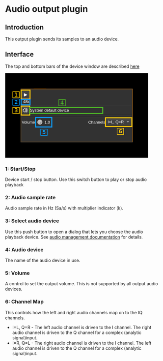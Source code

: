 <h1>Audio output plugin</h1>

<h2>Introduction</h2>

This output plugin sends its samples to an audio device.

<h2>Interface</h2>

The top and bottom bars of the device window are described [here](../../../sdrgui/device/readme.md)

![Audio output plugin GUI](../../../doc/img/AudioOutput_plugin.png)

<h3>1: Start/Stop</h3>

Device start / stop button. Use this switch button to play or stop audio playback

<h3>2: Audio sample rate</h3>

Audio sample rate in Hz (Sa/s) with multiplier indicator (k).

<h3>3: Select audio device</h3>

Use this push button to open a dialog that lets you choose the audio playback device. See [audio management documentation](../../../sdrgui/audio.md) for details.

<h3>4: Audio device</h3>

The name of the audio device in use.

<h3>5: Volume</h3>

A control to set the output volume. This is not supported by all output audio devices.

<h3>6: Channel Map</h3>

This controls how the left and right audio channels map on to the IQ channels.

* I=L, Q=R - The left audio channel is driven to the I channel. The right audio channel is driven to the Q channel for a complex (analytic signal)input.
* I=R, Q=L - The right audio channel is driven to the I channel. The left audio channel is driven to the Q channel for a complex (analytic signal)input.
